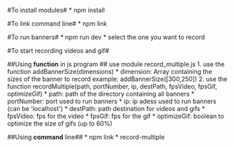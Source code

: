 #To install modules#
	* npm install

#To link command line#
	* npm link

#To run banners#
	* npm run dev 
	* select the one you want to record

#To start recording videos and gif#

##Using **function** in js program ##
	use module record_multiple.js
	1. use the function addBannerSize(dimensions)
		* dimension: Array containing the sizes of the banner to record	
	example: addBannerSize([300,250])
	2. use the function recordMultiple(path, portNumber, ip, destPath, fpsVideo, fpsGif, optimizeGif)
		* path: path of the directory containing all banners
		* portNumber: port used to run banners
		* ip: ip adess used to run banners (can be 'localhost')
		* destPath: path destination for videos and gifs
		* fpsVideo: fps for the video
		* fpsGif: fps for the gif
		* optimizeGif: boolean to optimize the size of gifs (up to 60%)

##Using **command** line##
	* npm link
	* record-multiple 
